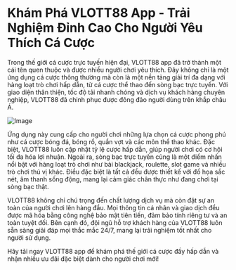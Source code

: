 # Khám Phá VLOTT88 App - Trải Nghiệm Đỉnh Cao Cho Người Yêu Thích Cá Cược

Trong thế giới cá cược trực tuyến hiện đại, VLOTT88 app đã trở thành một cái tên quen thuộc và được nhiều người chơi yêu thích. Đây không chỉ là một ứng dụng cá cược thông thường mà còn là một nền tảng giải trí đa dạng với hàng loạt trò chơi hấp dẫn, từ cá cược thể thao đến sòng bạc trực tuyến. Với giao diện thân thiện, tốc độ tải nhanh chóng và dịch vụ khách hàng chuyên nghiệp, VLOTT88 đã chinh phục được đông đảo người dùng trên khắp châu Á.

![Image](https://github.com/user-attachments/assets/bd51ea9f-0666-407b-a7a7-98ead6de688c)

Ứng dụng này cung cấp cho người chơi những lựa chọn cá cược phong phú như cá cược bóng đá, bóng rổ, quần vợt và các môn thể thao khác. Đặc biệt, VLOTT88 luôn cập nhật tỷ lệ cược hấp dẫn, giúp người chơi có cơ hội tối đa hóa lợi nhuận. Ngoài ra, sòng bạc trực tuyến cũng là một điểm nhấn nổi bật với hàng loạt trò chơi như bài blackjack, roulette, slot game và nhiều trò chơi thú vị khác. Điều đặc biệt là tất cả đều được thiết kế với đồ họa sắc nét, âm thanh sống động, mang lại cảm giác chân thực như đang chơi tại sòng bạc thật.

VLOTT88 không chỉ chú trọng đến chất lượng dịch vụ mà còn đặt sự an toàn của người chơi lên hàng đầu. Mọi thông tin cá nhân và giao dịch đều được mã hóa bằng công nghệ bảo mật tiên tiến, đảm bảo tính riêng tư và an toàn tuyệt đối. Bên cạnh đó, đội ngũ hỗ trợ khách hàng của VLOTT88 luôn sẵn sàng giải đáp mọi thắc mắc 24/7, mang lại trải nghiệm tốt nhất cho người sử dụng.

Hãy tải ngay VLOTT88 app để khám phá thế giới cá cược đầy hấp dẫn và nhận nhiều ưu đãi đặc biệt dành cho người chơi mới!